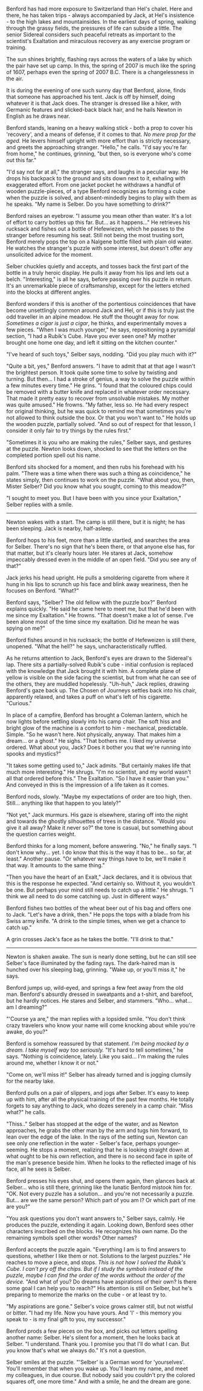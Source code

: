 Benford has had more exposure to Switzerland than Hel's chalet. Here and there, he has taken trips - always accompanied by Jack, at Hel's insistence - to the high lakes and mountainsides. In the earliest days of spring, walking through the grassy fields, the pressures of life can subside a little. The senior Sidereal considers such peaceful retreats as important to the scientist's Exaltation and miraculous recovery as any exercise program or training.

The sun shines brightly, flashing rays across the waters of a lake by which the pair have set up camp. In this, the spring of 2007 is much like the spring of 1607, perhaps even the spring of 2007 B.C. There is a changelessness in the air.

It is during the evening of one such sunny day that Benford, alone, finds that someone has approached his tent. Jack is off by himself, doing whatever it is that Jack does. The stranger is dressed like a hiker, with Germanic features and slicked-back black hair, and he hails Newton in English as he draws near.

Benford stands, leaning on a heavy walking stick - both a prop to cover his 'recovery', and a means of defense, if it comes to that. _No mere prop for the aged._ He levers himself upright with more effort than is strictly necessary, and greets the approaching stranger. "Hello," he calls. "I'd say you're far from home," he continues, grinning, "but then, so is everyone who's come out this far."

"I'd say not far at all," the stranger says, and laughs in a peculiar way. He drops his backpack to the ground and sits down next to it, exhaling with exaggerated effort. From one jacket pocket he withdraws a handful of wooden puzzle-pieces, of a type Benford recognizes as forming a cube when the puzzle is solved, and absent-mindedly begins to play with them as he speaks. "My name is Selber. Do you have something to drink?"

Benford raises an eyebrow. "I assume you mean other than water. It's a lot of effort to carry bottles up this far. But... as it happens..." He retrieves his rucksack and fishes out a bottle of Hefewiezen, which he passes to the stranger before resuming his seat. Still not being the most trusting sort, Benford merely pops the top on a Nalgene bottle filled with plain old water. He watches the stranger's puzzle with some interest, but doesn't offer any unsolicited advice for the moment.

Selber chuckles quietly and accepts, and tosses back the first part of the bottle in a truly heroic display. He pulls it away from his lips and lets out a belch. "Interesting," is all he says, before passing over his puzzle in return. It's an unremarkable piece of craftsmanship, except for the letters etched into the blocks at different angles.

Benford wonders if this is another of the portentious coincidences that have become unsettlingly common around Jack and Hel, or if this is truly just the odd traveller in an alpine meadow. He stuff the thought away for now. _Sometimes a cigar is just a cigar_, he thinks, and experimentally moves a few pieces. "When I was much younger," he says, repositioning a pyramidal section, "I had a Rubik's Cube. Have you ever seen one? My mother brought one home one day, and left it sitting on the kitchen counter."

"I've heard of such toys," Selber says, nodding. "Did you play much with it?"

"Quite a bit, yes," Benford answers. "I have to admit that at that age I wasn't the brightest person. It took quite some time to solve by twisting and turning. But then... I had a stroke of genius, a way to solve the puzzle within a few minutes every time." He grins. "I found that the coloured chips could be removed with a butter knife and replaced in whatever order necessary. That made it pretty easy to recover from unsolvable mistakes. My mother was quite amused." He frowns. "My father, less so. He had every respect for original thinking, but he was quick to remind me that sometimes you're not allowed to think outside the box. Or that you won't want to." He holds up the wooden puzzle, partially solved. "And so out of respect for that lesson, I consider it only fair to try things by the rules first."

"Sometimes it is you who are making the rules," Selber says, and gestures at the puzzle. Newton looks down, shocked to see that the letters on the completed portion spell out his name.

Benford sits shocked for a moment, and then rubs his forehead with his palm. "There was a time when there was such a thing as coincidence," he states simply, then continues to work on the puzzle. "What about you, then, Mister Selber? Did you know what you sought, coming to this meadow?"

"I sought to meet you. But I have been with you since your Exaltation," Selber replies with a smile.

---

Newton wakes with a start. The camp is still there, but it is night; he has been sleeping. Jack is nearby, half-asleep.

Benford hops to his feet, more than a little startled, and searches the area for Selber. There's no sign that he's been there, or that anyone else has, for that matter, but it's clearly hours later. He stares at Jack, somehow impeccably dressed even in the middle of an open field. "Did you see any of that?"

Jack jerks his head upright. He pulls a smoldering cigarette from where it hung in his lips to scrunch up his face and blink away weariness, then he focuses on Benford. "What?"

Benford says, "Selber? The old fellow with the puzzle box?" Benford explains quickly. "He said he came here to meet me, but that he'd been with me since my Exaltation." He frowns. "That doesn't make a lot of sense. I've been alone most of the time since my exaltation. Did he mean he was spying on me?"

Benford fishes around in his rucksack; the bottle of Hefeweizen is still there, unopened. "What the hell?" he says, uncharacteristically ruffled.

As he returns attention to Jack, Benford's eyes are drawn to the Sidereal's lap. There sits a partially-solved Rubik's cube - initial confusion is replaced with the knowledge that Jack brought it with him. A complete plane of yellow is visible on the side facing the scientist, but from what he can see of the others, they are muddled hopelessly. "Uh-huh," Jack replies, drawing Benford's gaze back up. The Chosen of Journeys settles back into his chair, apparently relaxed, and takes a puff on what's left of his cigarette. "Curious."

In place of a campfire, Benford has brought a Coleman lantern, which he now lights before settling slowly into his camp chair. The soft hiss and bright glow of the machine is a comfort to him - mechanical, predictable. Simple. "So he wasn't here. Not physically, anyway. That makes him a dream... or a ghost." He sighs. "That bothers me. I liked my universe ordered. What about you, Jack? Does it bother you that we're running into spooks and mystics?"

"It takes some getting used to," Jack admits. "But certainly makes life that much more interesting." He shrugs. "I'm no scientist, and my world wasn't all that ordered before this." The Exaltation. "So I have it easier than you." And conveyed in this is the impression of a life taken as it comes.

Benford nods, slowly. "Maybe my expectations of order are too high, then. Still... anything like that happen to you lately?"

"Not yet," Jack murmurs. His gaze is elsewhere, staring off into the night and towards the ghostly silhouettes of trees in the distance. "Would you give it all away? Make it never so?" the tone is casual, but something about the question carries weight.

Benford thinks for a long moment, before answering. "No," he finally says. "I don't know why... yet. I do know that this is the way it has to be... so far, at least." Another pause. "Or whatever way things have to be, we'll make it that way. It amounts to the same thing."

"Then you have the heart of an Exalt," Jack declares, and it is obvious that this is the response he expected. "And certainly so. Without it, you wouldn't be one. But perhaps your mind still needs to catch up a little." He shrugs. "I think we all need to do some catching up. Just in different ways."

Benford fishes two bottles of the wheat beer out of his bag and offers one to Jack. "Let's have a drink, then." He pops the tops with a blade from his Swiss army knife. "A drink to the simple times, when we get a chance to catch up."

A grin crosses Jack's face as he takes the bottle. "I'll drink to that."

---

Newton is shaken awake. The sun is nearly done setting, but he can still see Selber's face illuminated by the fading rays. The dark-haired man is hunched over his sleeping bag, grinning. "Wake up, or you'll miss it," he says.

Benford jumps up, wild-eyed, and springs a few feet away from the old man. Benford's absurdly dressed in sweatpants and a t-shirt, and barefoot, but he hardly notices. He stares and Selber, and stammers. "Who... what... am I dreaming?"

"'Course ya are," the man replies with a lopsided smile. "You don't think crazy travelers who know your name will come knocking about while you're awake, do you?"

Benford is somehow reassured by that statement. _I'm being mocked by a dream. I take myself way too seriously._ "It's hard to tell sometimes," he says. "Nothing is coincidence, lately. Like you said... I'm making the rules around me, whether I know it or not."

"Come on, we'll miss it!" Selber has already turned and is jogging clumsily for the nearby lake.

Benford pulls on a pair of slippers, and jogs after Selber. It's easy to keep up with him, after all the physical training of the past few months. He totally forgets to say anything to Jack, who dozes serenely in a camp chair. "Miss what?" he calls.

"Thiss.." Selber has stopped at the edge of the water, and as Newton approaches, he grabs the other man by the arm and tugs him forward, to lean over the edge of the lake. In the rays of the setting sun, Newton can see only one reflection in the water - Selber's face, perhaps younger-seeming. He stops a moment, realizing that he is looking straight down at what ought to be his own reflection, and there is no second face in spite of the man's presence beside him. When he looks to the reflected image of his face, all he sees is Selber.

Benford presses his eyes shut, and opens them again, then glances back at Selber... who is still there, grinning like the lunatic Benford mistook him for. "OK. Not every puzzle has a solution... and you're not necessarily a puzzle. But... are we the same person? Which part of you am I? Or which part of me are you?"

"You ask questions you don't want answers to," Selber says, calmly. He produces the puzzle, extending it again. Looking down, Benford sees other characters inscribed on the blocks. He recognizes his own name. Do the remaining symbols spell other words? Other names?

Benford accepts the puzzle again. "Everything I am is to find answers to questions, whether I like them or not. Solutions to the largest puzzles." He reaches to move a piece, and stops. _This is not how I solved the Rubik's Cube. I can't pry off the chips. But if I study the symbols instead of the puzzle, maybe I can find the order of the words without the order of the device._ "And what of you? Do dreams have aspirations of their own? Is there some goal I can help you to reach?" His attention is still on Selber, but he's preparing to memorize the marks on the cube - or at least try to.

"My aspirations are gone." Selber's voice grows calmer still, but not wistful or bitter. "I had my life. Now you have yours. And 'I' - this memory you speak to - is my final gift to you, my successor."

Benford prods a few pieces on the box, and picks out letters spelling another name: Selber. He's silent for a moment, then he looks back at Selber. "I understand. Thank you. I promise you that I'll do what I can. But you know that's what we always do." It's not a question.

Selber smiles at the puzzle. "'Selber' is a German word for 'yourselves'. You'll remember that when you wake up. You'll learn my name, and meet my colleagues, in due course. But nobody said you couldn't pry the colored squares off, one more time." And with a smile, he and the dream are gone.